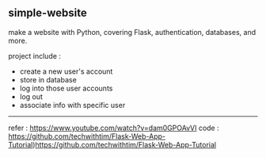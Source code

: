 ## simple-website
make a website with Python, covering Flask, authentication, databases, and more.

project include :  
- create a new user's account
- store in database
- log into those user accounts
- log out
- associate info with specific user

-------------------
refer : https://www.youtube.com/watch?v=dam0GPOAvVI
code : https://github.com/techwithtim/Flask-Web-App-Tutorial)https://github.com/techwithtim/Flask-Web-App-Tutorial
